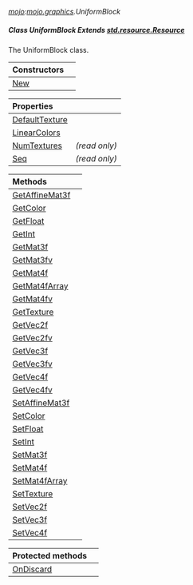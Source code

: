 _[mojo](../../modules/mojo/mojo-module.md):[mojo.graphics](../../modules/mojo/mojo-graphics.md).UniformBlock_
##### Class UniformBlock Extends [std.resource.Resource](../../modules/std/std-resource-resource.md)
The UniformBlock class.

| Constructors | |
|:---|:---|
| [New](mojo-graphics-uniformblock-new.md) |  |

| Properties | |
|:---|:---|
| [DefaultTexture](mojo-graphics-uniformblock-defaulttexture.md) |  |
| [LinearColors](mojo-graphics-uniformblock-linearcolors.md) |  |
| [NumTextures](mojo-graphics-uniformblock-numtextures.md) |  _(read only)_ |
| [Seq](mojo-graphics-uniformblock-seq.md) |  _(read only)_ |

| Methods | |
|:---|:---|
| [GetAffineMat3f](mojo-graphics-uniformblock-getaffinemat3f.md) |  |
| [GetColor](mojo-graphics-uniformblock-getcolor.md) |  |
| [GetFloat](mojo-graphics-uniformblock-getfloat.md) |  |
| [GetInt](mojo-graphics-uniformblock-getint.md) |  |
| [GetMat3f](mojo-graphics-uniformblock-getmat3f.md) |  |
| [GetMat3fv](mojo-graphics-uniformblock-getmat3fv.md) |  |
| [GetMat4f](mojo-graphics-uniformblock-getmat4f.md) |  |
| [GetMat4fArray](mojo-graphics-uniformblock-getmat4farray.md) |  |
| [GetMat4fv](mojo-graphics-uniformblock-getmat4fv.md) |  |
| [GetTexture](mojo-graphics-uniformblock-gettexture.md) |  |
| [GetVec2f](mojo-graphics-uniformblock-getvec2f.md) |  |
| [GetVec2fv](mojo-graphics-uniformblock-getvec2fv.md) |  |
| [GetVec3f](mojo-graphics-uniformblock-getvec3f.md) |  |
| [GetVec3fv](mojo-graphics-uniformblock-getvec3fv.md) |  |
| [GetVec4f](mojo-graphics-uniformblock-getvec4f.md) |  |
| [GetVec4fv](mojo-graphics-uniformblock-getvec4fv.md) |  |
| [SetAffineMat3f](mojo-graphics-uniformblock-setaffinemat3f.md) |  |
| [SetColor](mojo-graphics-uniformblock-setcolor.md) |  |
| [SetFloat](mojo-graphics-uniformblock-setfloat.md) |  |
| [SetInt](mojo-graphics-uniformblock-setint.md) |  |
| [SetMat3f](mojo-graphics-uniformblock-setmat3f.md) |  |
| [SetMat4f](mojo-graphics-uniformblock-setmat4f.md) |  |
| [SetMat4fArray](mojo-graphics-uniformblock-setmat4farray.md) |  |
| [SetTexture](mojo-graphics-uniformblock-settexture.md) |  |
| [SetVec2f](mojo-graphics-uniformblock-setvec2f.md) |  |
| [SetVec3f](mojo-graphics-uniformblock-setvec3f.md) |  |
| [SetVec4f](mojo-graphics-uniformblock-setvec4f.md) |  |

| Protected methods | |
|:---|:---|
| [OnDiscard](mojo-graphics-uniformblock-ondiscard.md) |  |
